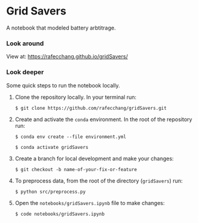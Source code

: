 # Grid Savers
A notebook that modeled battery arbtitrage. 

### Look around 

View at: https://rafecchang.github.io/gridSavers/

### Look deeper 

Some quick steps to run the notebook locally. 

1. Clone the repository locally. In your terminal run:

    ```console
    $ git clone https://github.com/rafecchang/gridSavers.git 
    ```

2. Create and activate the `conda` environment. In the root of the repository run:
    ```console
    $ conda env create --file environment.yml
    ```

    ```console
    $ conda activate gridSavers
    ```

3. Create a branch for local development and make your changes:

    ```console
    $ git checkout -b name-of-your-fix-or-feature
    ```

4. To preprocess data, from the root of the directory (`gridSavers`) run: 

    ```console
    $ python src/preprocess.py
    ```

5. Open the `notebooks/gridSavers.ipynb` file to make changes: 

    ```console
    $ code notebooks/gridSavers.ipynb
    ```